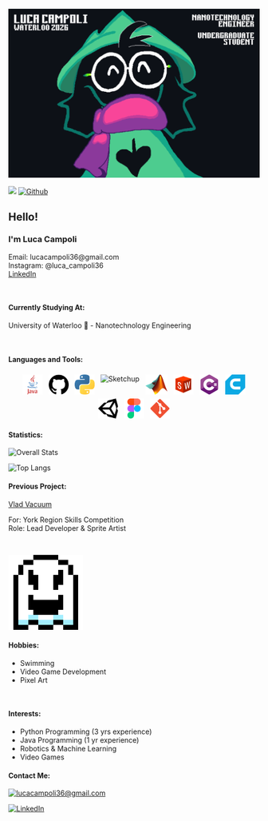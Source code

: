 <!-- <p style="color:#f2eee8;font-family:verdana"> text formatting -->

![Luca Campoli, uWaterloo '26, Nanotechnology Engineer, Undergraduate Student](ralseibanner.png)

![](https://visitor-badge.laobi.icu/badge?page_id=LucaCampoli.LucaCampoli)
[![Github](https://img.shields.io/github/followers/LucaCampoli?label=Follow&style=social)](https://github.com/LucaCampoli)

<h2>Hello!</h2>

<h3>I'm Luca Campoli</h3>
<p>
Email: lucacampoli36@gmail.com <br>
Instagram: @luca_campoli36 <br>
<a href="www.linkedin.com/in/luca-campoli-64059b202">LinkedIn</a>
</p>
<br>

<h4>Currently Studying At:</h4>
<p>University of Waterloo 🦆 - Nanotechnology Engineering</p>
<br>

<h4>Languages and Tools:</h4>

<p align="center">
<img src="Java.png" alt="Javascript" height="40" style="vertical-align:top; margin:4px">
<img src="Github.png" alt="Github" height="40" style="vertical-align:top; margin:4px">
<img src="Python.png" alt="Python" height="40" style="vertical-align:top; margin:4px">
<img src="Sketchup.ico" alt="Sketchup" height="40" style="vertical-align:top; margin:4px">
<img src="Matlab.png" alt="Matlab" height="40" style="vertical-align:top; margin:4px">
<img src="Solidworks.png" alt="Solidworks" height="40" style="vertical-align:top; margin:4px">
<img src="c.png" alt="C#" height="40" style="vertical-align:top; margin:4px">
<img src="Cura.png" alt="Cura" height="40" style="vertical-align:top; margin:4px">
<img src="Unity.webp" alt="Unity" height="40" style="vertical-align:top; margin:4px">
<img src="Figma.png" alt="Figma" height="40" style="vertical-align:top; margin:4px">
<img src="GitBash.png" alt="GitBash" height="40" style="vertical-align:top; margin:4px">
</p>

<h4>Statistics:</h4>

![Overall Stats](https://github-readme-stats.vercel.app/api?username=LucaCampoli&count_private=true&show_icons=true&hide=contribs)

![Top Langs](https://github-readme-stats.vercel.app/api/top-langs/?username=LucaCampoli&layout=compact)


<h4>Previous Project:</h4>
<a href="https://github.com/LucaCampoli/Vlad-Vacuum">Vlad Vacuum</a><br>

<p>
For: York Region Skills Competition <br>
Role: Lead Developer & Sprite Artist
</p>
<br>

![Ghost Sprite](Ghost.gif)

<h4>Hobbies:</h4>
<ul>
<li> Swimming
<li> Video Game Development
<li> Pixel Art
</ul>
<br>

<h4>Interests:</h4>
<ul>
<li> Python Programming (3 yrs experience)
<li> Java Programming (1 yr experience)
<li> Robotics & Machine Learning
<li> Video Games
</ul>

<h4>Contact Me:</h4>

<a href="mailto:lucacampoli36@gmail.com">![lucacampoli36@gmail.com](https://img.shields.io/badge/Gmail-D14836?style=for-the-badge&logo=gmail&logoColor=white)</a>

<a href="<https://www.linkedin.com/in/luca-campoli-64059b202>">![LinkedIn](https://img.shields.io/badge/LinkedIn-0077B5?style=for-the-badge&logo=linkedin&logoColor=white)</a>